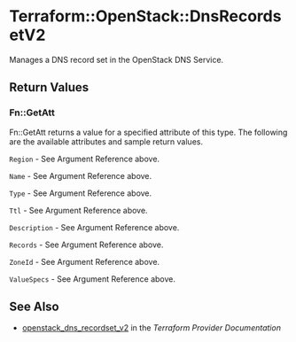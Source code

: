 # Terraform::OpenStack::DnsRecordsetV2

Manages a DNS record set in the OpenStack DNS Service.

## Return Values

### Fn::GetAtt

Fn::GetAtt returns a value for a specified attribute of this type. The following are the available attributes and sample return values.

`Region` - See Argument Reference above.

`Name` - See Argument Reference above.

`Type` - See Argument Reference above.

`Ttl` - See Argument Reference above.

`Description` - See Argument Reference above.

`Records` - See Argument Reference above.

`ZoneId` - See Argument Reference above.

`ValueSpecs` - See Argument Reference above.

## See Also

* [openstack_dns_recordset_v2](https://www.terraform.io/docs/providers/openstack/r/dns_recordset_v2.html) in the _Terraform Provider Documentation_